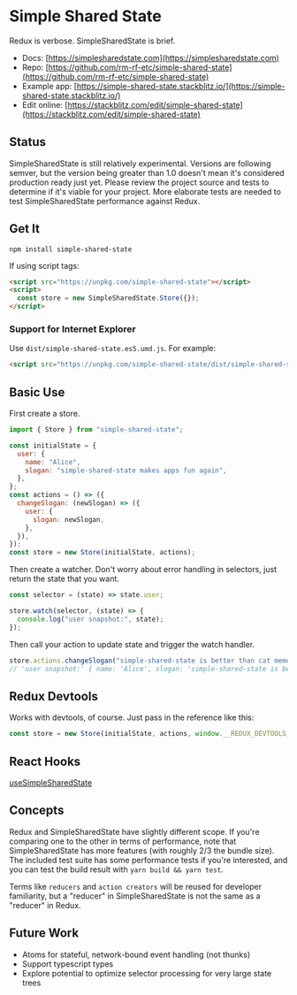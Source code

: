 # Simple Shared State

Redux is verbose. SimpleSharedState is brief.

- Docs: [https://simplesharedstate.com](https://simplesharedstate.com)
- Repo: [https://github.com/rm-rf-etc/simple-shared-state](https://github.com/rm-rf-etc/simple-shared-state)
- Example app: [https://simple-shared-state.stackblitz.io/](https://simple-shared-state.stackblitz.io/)
- Edit online: [https://stackblitz.com/edit/simple-shared-state](https://stackblitz.com/edit/simple-shared-state)


## Status

SimpleSharedState is still relatively experimental. Versions are following semver, but the version being greater
than 1.0 doesn't mean it's considered production ready just yet. Please review the project source and tests to
determine if it's viable for your project. More elaborate tests are needed to test SimpleSharedState performance
against Redux.


## Get It

```
npm install simple-shared-state
```

If using script tags:
```html
<script src="https://unpkg.com/simple-shared-state"></script>
<script>
  const store = new SimpleSharedState.Store({});
</script>
```

### Support for Internet Explorer

Use `dist/simple-shared-state.es5.umd.js`. For example:
```html
<script src="https://unpkg.com/simple-shared-state/dist/simple-shared-state.es5.umd.js"></script>
```


## Basic Use

First create a store.
```javascript
import { Store } from "simple-shared-state";

const initialState = {
  user: {
    name: "Alice",
    slogan: "simple-shared-state makes apps fun again",
  },
};
const actions = () => ({
  changeSlogan: (newSlogan) => ({
    user: {
      slogan: newSlogan,
    },
  }),
});
const store = new Store(initialState, actions);
```
Then create a watcher. Don't worry about error handling in selectors, just return
the state that you want.
```javascript
const selector = (state) => state.user;

store.watch(selector, (state) => {
  console.log("user snapshot:", state);
});
```
Then call your action to update state and trigger the watch handler.
```javascript
store.actions.changeSlogan("simple-shared-state is better than cat memes");
// 'user snapshot:' { name: 'Alice', slogan: 'simple-shared-state is better than cat memes' }
```


## Redux Devtools

Works with devtools, of course. Just pass in the reference like this:
```javascript
const store = new Store(initialState, actions, window.__REDUX_DEVTOOLS_EXTENSION__);
```


## React Hooks

[useSimpleSharedState](https://npmjs.com/package/use-simple-shared-state)


## Concepts

Redux and SimpleSharedState have slightly different scope. If you're comparing one to the other in terms of performance, note
that SimpleSharedState has more features (with roughly 2/3 the bundle size). The included test suite has some performance
tests if you're interested, and you can test the build result with `yarn build && yarn test`.

Terms like `reducers` and `action creators` will be reused for developer familiarity, but a "reducer" in SimpleSharedState is
not the same as a "reducer" in Redux.

## Future Work

- Atoms for stateful, network-bound event handling (not thunks)
- Support typescript types
- Explore potential to optimize selector processing for very large state trees
